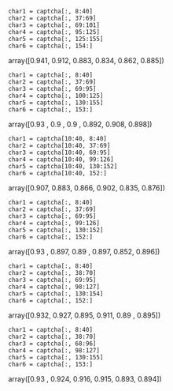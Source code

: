     char1 = captcha[:, 8:40]
    char2 = captcha[:, 37:69]
    char3 = captcha[:, 69:101]
    char4 = captcha[:, 95:125]
    char5 = captcha[:, 125:155]
    char6 = captcha[:, 154:]

array([0.941, 0.912, 0.883, 0.834, 0.862, 0.885])


    char1 = captcha[:, 8:40]
    char2 = captcha[:, 37:69]
    char3 = captcha[:, 69:95]
    char4 = captcha[:, 100:125]
    char5 = captcha[:, 130:155]
    char6 = captcha[:, 153:]


array([0.93 , 0.9  , 0.9  , 0.892, 0.908, 0.898])

    char1 = captcha[10:40, 8:40]
    char2 = captcha[10:40, 37:69]
    char3 = captcha[10:40, 69:95]
    char4 = captcha[10:40, 99:126]
    char5 = captcha[10:40, 130:152]
    char6 = captcha[10:40, 152:]

array([0.907, 0.883, 0.866, 0.902, 0.835, 0.876])


    char1 = captcha[:, 8:40]
    char2 = captcha[:, 37:69]
    char3 = captcha[:, 69:95]
    char4 = captcha[:, 99:126]
    char5 = captcha[:, 130:152]
    char6 = captcha[:, 152:]

array([0.93 , 0.897, 0.89 , 0.897, 0.852, 0.896])


    char1 = captcha[:, 8:40]
    char2 = captcha[:, 38:70]
    char3 = captcha[:, 69:95]
    char4 = captcha[:, 98:127]
    char5 = captcha[:, 130:154]
    char6 = captcha[:, 152:]

array([0.932, 0.927, 0.895, 0.911, 0.89 , 0.895])

    char1 = captcha[:, 8:40]
    char2 = captcha[:, 38:70]
    char3 = captcha[:, 68:96]
    char4 = captcha[:, 98:127]
    char5 = captcha[:, 130:155]
    char6 = captcha[:, 153:]

array([0.93 , 0.924, 0.916, 0.915, 0.893, 0.894])